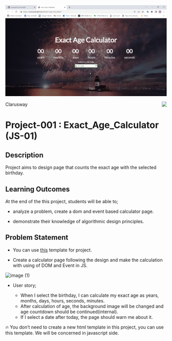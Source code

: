 ![](https://github.com/cemispirli/Exact-Age-Calculator/blob/master/exactagecalculator.gif)
<p>Clarusway<img align="right"
  src="https://secure.meetupstatic.com/photos/event/3/1/b/9/600_488352729.jpeg"  width="15px"></p>

# Project-001 : Exact_Age_Calculator (JS-01)

## Description
Project aims to design page that counts the exact age with the selected birthday.


## Learning Outcomes

At the end of the this project, students will be able to;

- analyze a problem, create a dom and event based calculator page.

- demonstrate their knowledge of algorithmic design principles.

   
## Problem Statement

- You can use [this](https://github.com/clarusway/fs-instructor-coordination/tree/main/JavaScript/Session-09_Bonus_Sample_Project) template for project.

- Create a calculator page following the design and make the calculation with using of DOM and Event in JS.

![image (1)](https://user-images.githubusercontent.com/65361299/152808729-489d9c10-9848-4e87-948d-75fd1617efca.png)

-  User story;

   - When I select the birthday, I can calculate my exact age as years, months, days, hours, seconds, minutes.
   - After calculation of age, the background image will be changed and age countdown should be continued(internal).
   - If I select a date after today, the page should warn me about it.

🔥 You don’t need to create a new html template in this project, you can use this template. We will be concerned in javascript side.


